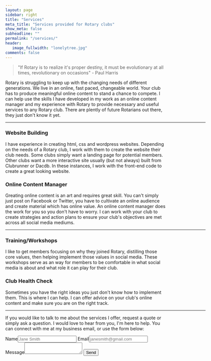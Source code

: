 ```yaml
---
layout: page
sidebar: right
title: "Services"
meta_title: "Services provided for Rotary clubs"
show_meta: false
subheadline: ""
permalink: "/services/"
header:
   image_fullwidth: "lonelytree.jpg"
comments: false
---
```


<blockquote>"If Rotary is to realize it's proper destiny, it must be evolutionary at all times, revolutionary on occasions" - Paul Harris</blockquote> 
Rotary is struggling to keep up with the changing needs of different generations. We live in an online, fast paced, changeable world. Your club has to produce meaningful online content to stand a chance to compete. I can help use the skills I have developed in my work as an online content manager and my experience with Rotary to provide necessary and useful services to any Rotary club. There are plently of future Rotarians out there, they just don't know it yet.
<hr size="1px" color="#92927f" width="630" align="right">
<div class="column1">
	<h3>Website Building</h3>
	<p>I have experience in creating html, css and wordpress websites. Depending on the needs of a Rotary club, I work with them to create the website their club needs. Some clubs simply want a landing page for potential members. Other clubs want a more interactive site usually (but not always) built from Clubrunner or Dacdb. In these instances, I work with the front-end code to create a great looking website.</p>
</div>
<div class="column2">
	<h3>Online Content Manager</h3>
	<p>Greating online content is an art and requires great skill. You can't simply just post on Facebook or Twitter, you have to cultivate an online audience and create material which has online value. An online content manager does the work for you so you don't have to worry. I can work with your club to create strategies and action plans to ensure your club's objectives are met across all social media mediums. </p>
</div>

<hr size="1px" color="#92927f" width="630" align="right">

<div class="column1">
	<h3>Training/Workshops</h3>
	<p>I like to get members focusing on why they joined Rotary, distilling those core values, then helping implement those values in social media. These workshops serve as an way for members to  be comfortable in what social media is about and what role it can play for their club.</p>
</div>
<div class="column2">
	<h3>Club Health Check</h3>
	<p>Sometimes you have the right ideas you just don't know how to implement them. This is where I can help. I can offer advice on your club's online content and make sure you are on the right track.</p>
</div>

<hr size="1px" color="#92927f" width="630" align="right">

If you would like to talk to me about the services I offer, request a quote or simply ask a question. I would love to hear from you, I'm here to help. You can connect with me at my business <a mailto="rethinkrotary@gmail.com">email</a>, or use the form below: 

<form action="//formspree.io/rethinkrotary@gmail.com"
      method="POST">
    <label>Name<input type="text" name="name" placeholder="Jane Smith"></label>
    <label>Email<input type="email" name="_replyto" placeholder="janesmith@gmail.com"></label>
    <label>Message<textarea name="message"></textarea></label>
    <!-- This link is the page the user is forwarded to after submission
    We can set this up once we know the permanent domain name.
    <input type="hidden" name="_next" value="//site.io/thanks.html" /> -->
    <input type="submit" value="Send" class='medium button radius'>
</form>

